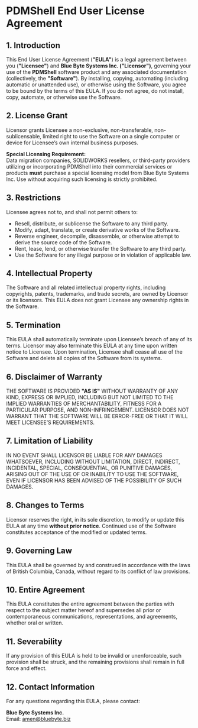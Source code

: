# PDMShell End User License Agreement

## 1. Introduction

This End User License Agreement (**"EULA"**) is a legal agreement between you (**"Licensee"**) and **Blue Byte Systems Inc. ("Licensor")**, governing your use of the **PDMShell** software product and any associated documentation (collectively, the **"Software"**). By installing, copying, automating (including automatic or unattended use), or otherwise using the Software, you agree to be bound by the terms of this EULA. If you do not agree, do not install, copy, automate, or otherwise use the Software.

## 2. License Grant

Licensor grants Licensee a non-exclusive, non-transferable, non-sublicensable, limited right to use the Software on a single computer or device for Licensee’s own internal business purposes.

**Special Licensing Requirement:**  
Data migration companies, SOLIDWORKS resellers, or third-party providers utilizing or incorporating PDMShell into their commercial services or products **must** purchase a special licensing model from Blue Byte Systems Inc. Use without acquiring such licensing is strictly prohibited.

## 3. Restrictions

Licensee agrees not to, and shall not permit others to:

- Resell, distribute, or sublicense the Software to any third party.
- Modify, adapt, translate, or create derivative works of the Software.
- Reverse engineer, decompile, disassemble, or otherwise attempt to derive the source code of the Software.
- Rent, lease, lend, or otherwise transfer the Software to any third party.
- Use the Software for any illegal purpose or in violation of applicable law.

## 4. Intellectual Property

The Software and all related intellectual property rights, including copyrights, patents, trademarks, and trade secrets, are owned by Licensor or its licensors. This EULA does not grant Licensee any ownership rights in the Software.

## 5. Termination

This EULA shall automatically terminate upon Licensee’s breach of any of its terms. Licensor may also terminate this EULA at any time upon written notice to Licensee. Upon termination, Licensee shall cease all use of the Software and delete all copies of the Software from its systems.

## 6. Disclaimer of Warranty

THE SOFTWARE IS PROVIDED **"AS IS"** WITHOUT WARRANTY OF ANY KIND, EXPRESS OR IMPLIED, INCLUDING BUT NOT LIMITED TO THE IMPLIED WARRANTIES OF MERCHANTABILITY, FITNESS FOR A PARTICULAR PURPOSE, AND NON-INFRINGEMENT. LICENSOR DOES NOT WARRANT THAT THE SOFTWARE WILL BE ERROR-FREE OR THAT IT WILL MEET LICENSEE’S REQUIREMENTS.

## 7. Limitation of Liability

IN NO EVENT SHALL LICENSOR BE LIABLE FOR ANY DAMAGES WHATSOEVER, INCLUDING WITHOUT LIMITATION, DIRECT, INDIRECT, INCIDENTAL, SPECIAL, CONSEQUENTIAL, OR PUNITIVE DAMAGES, ARISING OUT OF THE USE OF OR INABILITY TO USE THE SOFTWARE, EVEN IF LICENSOR HAS BEEN ADVISED OF THE POSSIBILITY OF SUCH DAMAGES.

## 8. Changes to Terms

Licensor reserves the right, in its sole discretion, to modify or update this EULA at any time **without prior notice**. Continued use of the Software constitutes acceptance of the modified or updated terms.

## 9. Governing Law

This EULA shall be governed by and construed in accordance with the laws of British Columbia, Canada, without regard to its conflict of law provisions.

## 10. Entire Agreement

This EULA constitutes the entire agreement between the parties with respect to the subject matter hereof and supersedes all prior or contemporaneous communications, representations, and agreements, whether oral or written.

## 11. Severability

If any provision of this EULA is held to be invalid or unenforceable, such provision shall be struck, and the remaining provisions shall remain in full force and effect.

## 12. Contact Information

For any questions regarding this EULA, please contact:

**Blue Byte Systems Inc.**  
Email: [amen@bluebyte.biz](mailto:amen@bluebyte.biz)
